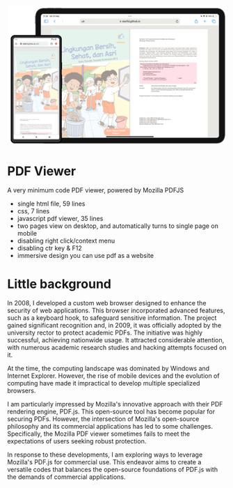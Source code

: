 ![Starfid PDF](https://raw.githubusercontent.com/starfid/pdf/master/preview.png)

# PDF Viewer
A very minimum code PDF viewer, powered by Mozilla PDFJS
- single html file, 59 lines
- css, 7 lines
- javascript pdf viewer, 35 lines
- two pages view on desktop, and automatically turns to single page on mobile
- disabling right click/context menu
- disabling ctr key & F12
- immersive design you can use pdf as a website


# Little background
In 2008, I developed a custom web browser designed to enhance the security of web applications. This browser incorporated advanced features, such as a keyboard hook, to safeguard sensitive information. The project gained significant recognition and, in 2009, it was officially adopted by the university rector to protect academic PDFs. The initiative was highly successful, achieving nationwide usage. It attracted considerable attention, with numerous academic research studies and hacking attempts focused on it.

At the time, the computing landscape was dominated by Windows and Internet Explorer. However, the rise of mobile devices and the evolution of computing have made it impractical to develop multiple specialized browsers.

I am particularly impressed by Mozilla's innovative approach with their PDF rendering engine, PDF.js. This open-source tool has become popular for securing PDFs. However, the intersection of Mozilla's open-source philosophy and its commercial applications has led to some challenges. Specifically, the Mozilla PDF viewer sometimes fails to meet the expectations of users seeking robust protection.

In response to these developments, I am exploring ways to leverage Mozilla's PDF.js for commercial use. This endeavor aims to create a versatile codes that balances the open-source foundations of PDF.js with the demands of commercial applications.
